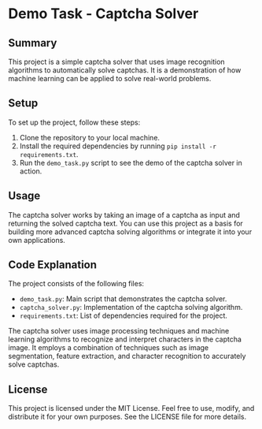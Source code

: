 # Demo Task - Captcha Solver

## Summary
This project is a simple captcha solver that uses image recognition algorithms to automatically solve captchas. It is a demonstration of how machine learning can be applied to solve real-world problems.

## Setup
To set up the project, follow these steps:
1. Clone the repository to your local machine.
2. Install the required dependencies by running ```pip install -r requirements.txt```.
3. Run the ```demo_task.py``` script to see the demo of the captcha solver in action.

## Usage
The captcha solver works by taking an image of a captcha as input and returning the solved captcha text. You can use this project as a basis for building more advanced captcha solving algorithms or integrate it into your own applications.

## Code Explanation
The project consists of the following files:
- ```demo_task.py```: Main script that demonstrates the captcha solver.
- ```captcha_solver.py```: Implementation of the captcha solving algorithm.
- ```requirements.txt```: List of dependencies required for the project.

The captcha solver uses image processing techniques and machine learning algorithms to recognize and interpret characters in the captcha image. It employs a combination of techniques such as image segmentation, feature extraction, and character recognition to accurately solve captchas.

## License
This project is licensed under the MIT License. Feel free to use, modify, and distribute it for your own purposes. See the LICENSE file for more details.